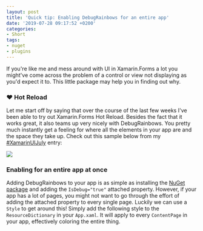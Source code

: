 ```yaml
---
layout: post
title: 'Quick tip: Enabling DebugRainbows for an entire app'
date: '2019-07-28 09:17:52 +0200'
categories:
- Short
tags:
- nuget
- plugins
---
```


If you're like me and mess around with UI in Xamarin.Forms a lot you might've come across the problem of a control or view not displaying as you'd expect it to. This little package may help you in finding out why.

 

### ❤️ Hot Reload

Let me start off by saying that over the course of the last few weeks I've been able to try out Xamarin.Forms Hot Reload. Besides the fact that it works great, it also teams up very nicely with DebugRainbows. You pretty much instantly get a feeling for where all the elements in your app are and the space they take up. Check out this sample below from my [#XamarinUIJuly](https://www.thewissen.io/create-a-kickass-banking-app-using-a-basepage-in-xamarin/) entry:

![](/images/posts/rainbow-473x1024.png)

### Enabling for an entire app at once

Adding DebugRainbows to your app is as simple as installing the [NuGet package](https://www.nuget.org/packages/Xamarin.Forms.DebugRainbows) and adding the `IsDebug="true"` attached property. However, if your app has a lot of pages, you might not want to go through the effort of adding the attached property to every single page. Luckily we can use a `Style` to get around this! Simply add the following style to the `ResourceDictionary` in your `App.xaml`. It will apply to every `ContentPage` in your app, effectively coloring the entire thing.
<script src="https://gist.github.com/sthewissen/c8d20144c10539f0f703f0105c157835.js"></script>

